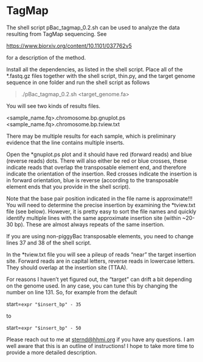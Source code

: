 # TagMap
The shell script pBac_tagmap_0.2.sh can be used to analyze the data resulting from TagMap sequencing.
See 

https://www.biorxiv.org/content/10.1101/037762v5 

for a description of the method.


Install all the dependencies, as listed in the shell script. Place all of the *.fastq.gz files together with the shell script, thin.py, and the target genome sequence in one folder and run the shell script as follows

> ./pBac_tagmap_0.2.sh <target_genome.fa>

You will see two kinds of results files.

<sample_name.fq>.chromosome.bp.gnuplot.ps
<sample_name.fq>.chromosome.bp.tview.txt

There may be multiple results for each sample, which is preliminary evidence that the line contains multiple inserts.

Open the *gnuplot.ps plot and it should have red (forward reads) and blue (reverse reads) dots. There will also either be red or blue crosses, these indicate reads that overlap the transposable element end, and therefore indicate the orientation of the insertion. Red crosses indicate the insertion is in forward orientation, blue is reverse (according to the transposable element ends that you provide in the shell script).

Note that the base pair position indicated in the file name is approximate!!! You will need to determine the precise insertion by examining the *tview.txt file (see below). However, it is pretty easy to sort the file names and quickly identify multiple lines with the same approximate insertion site (within ~20-30 bp). These are almost always repeats of the same insertion.

If you are using non-piggyBac transposable elements, you need to change lines 37 and 38 of the shell script.

In the *tview.txt file you will see a pileup of reads “near” the target insertion site. Forward reads are in capital letters, reverse reads in lowercase letters. They should overlap at the insertion site (TTAA). 

For reasons I haven’t yet figured out, the “target” can drift a bit depending on the genome used. In any case, you can tune this by changing the number on line 131. So, for example from the default 

start=`expr "$insert_bp" - 35`

to 

start=`expr "$insert_bp" - 50`


Please reach out to me at sternd@hhmi.org if you have any questions. I am well aware that this is an outline of instructions! I hope to take more time to provide a more detailed description.
